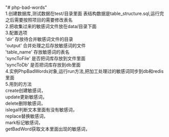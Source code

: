 "# php-bad-words"   
1.创建数据库,测试数据在test/目录里面 表结构数据是table_structure.sql,运行完之后需要按照项目的需要修改表名  
2.把收集过来的敏感词文件放在data/目录下面  
3.配置选项  
'dir' 存放待合并敏感词文件的目录  
'output' 合并处理之后存放敏感词的文件  
'table_name' 存放敏感词的表名  
'syncToFile' 是否把词库存放到文件里面  
'syncToDb' 是否把词库存放到db里面  
4.实例PhpBadWords对象,运行run方法,把加工处理过的敏感词同步到db和redis里面  
5.用到的方法  
  create创建敏感词，  
  update更新敏感词，  
  delete删除敏感词，  
  islegal判断文本里面有没有敏感词，  
  replace替换敏感词，  
  mark标记敏感词，  
  getBadWord获取文本里面出现的敏感词，  
  
